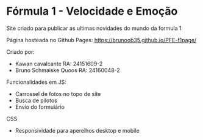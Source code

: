 # Fórmula 1 - Velocidade e Emoção

Site criado para publicar as ultimas novidades do mundo da formula 1

Página hosteada no Github Pages:
https://brunoob35.github.io/PFE-f1page/


Criado por:
- Kawan cavalcante RA: 24151609-2
- Bruno Schmaiske Quoos RA: 24160048-2


Funcionalidades em JS:
- Carrossel de fotos no topo de site
- Busca de pilotos
- Envio do formulário

CSS
- Responsividade para aperelhos desktop e mobile
